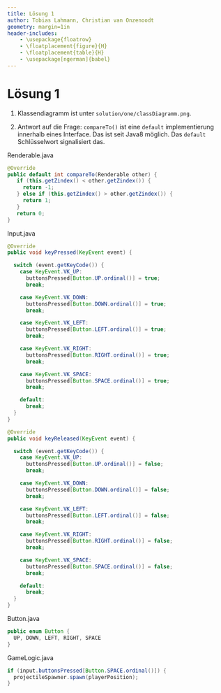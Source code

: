 ```yaml
---
title: Lösung 1
author: Tobias Lahmann, Christian van Onzenoodt
geometry: margin=1in
header-includes:
    - \usepackage{floatrow}
    - \floatplacement{figure}{H}
    - \floatplacement{table}{H}
    - \usepackage[ngerman]{babel}
---
```


# Lösung 1

1. Klassendiagramm ist unter `solution/one/classDiagramm.png`.

2. Antwort auf die Frage: `compareTo()` ist eine `default` implementierung innerhalb eines Interface. Das ist seit Java8 möglich. Das `default` Schlüsselwort signalisiert das.

Renderable.java

```java
@Override
public default int compareTo(Renderable other) {
   if (this.getZindex() < other.getZindex()) {
     return -1;
   } else if (this.getZindex() > other.getZindex()) {
     return 1;
   }
   return 0;
}
```

Input.java

```java
@Override
public void keyPressed(KeyEvent event) {

  switch (event.getKeyCode()) {
    case KeyEvent.VK_UP:
      buttonsPressed[Button.UP.ordinal()] = true;
      break;

    case KeyEvent.VK_DOWN:
      buttonsPressed[Button.DOWN.ordinal()] = true;
      break;

    case KeyEvent.VK_LEFT:
      buttonsPressed[Button.LEFT.ordinal()] = true;
      break;

    case KeyEvent.VK_RIGHT:
      buttonsPressed[Button.RIGHT.ordinal()] = true;
      break;

    case KeyEvent.VK_SPACE:
      buttonsPressed[Button.SPACE.ordinal()] = true;
      break;

    default:
      break;
  }
}

@Override
public void keyReleased(KeyEvent event) {

  switch (event.getKeyCode()) {
    case KeyEvent.VK_UP:
      buttonsPressed[Button.UP.ordinal()] = false;
      break;

    case KeyEvent.VK_DOWN:
      buttonsPressed[Button.DOWN.ordinal()] = false;
      break;

    case KeyEvent.VK_LEFT:
      buttonsPressed[Button.LEFT.ordinal()] = false;
      break;

    case KeyEvent.VK_RIGHT:
      buttonsPressed[Button.RIGHT.ordinal()] = false;
      break;

    case KeyEvent.VK_SPACE:
      buttonsPressed[Button.SPACE.ordinal()] = false;
      break;

    default:
      break;
  }
}
```

Button.java

```java
public enum Button {
  UP, DOWN, LEFT, RIGHT, SPACE
}
```

GameLogic.java

```java
if (input.buttonsPressed[Button.SPACE.ordinal()]) {
  projectileSpawner.spawn(playerPosition);
}
```
